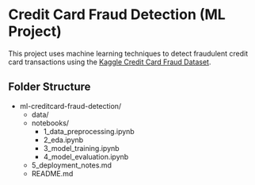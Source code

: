 # Credit Card Fraud Detection (ML Project)

This project uses machine learning techniques to detect fraudulent credit card transactions using the [Kaggle Credit Card Fraud Dataset](https://www.kaggle.com/datasets/mlg-ulb/creditcardfraud).

## Folder Structure

- ml-creditcard-fraud-detection/
  - data/                       <!-- Dataset and any derived files -->
  - notebooks/                  <!-- Jupyter/Databricks notebooks -->
    - 1_data_preprocessing.ipynb
    - 2_eda.ipynb
    - 3_model_training.ipynb
    - 4_model_evaluation.ipynb
  - 5_deployment_notes.md      <!-- Notes on deployment options -->
  - README.md
